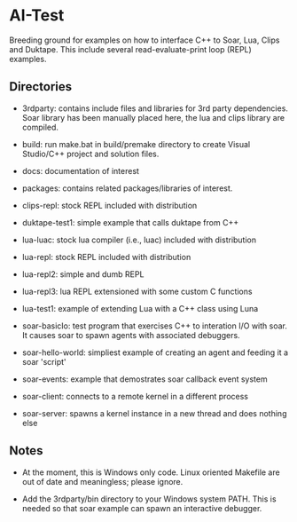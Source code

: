 
AI-Test
=======

Breeding ground for examples on how to interface C++ to Soar, Lua, Clips and Duktape.  This include several read-evaluate-print loop (REPL) examples.

Directories
-----------

* 3rdparty: contains include files and libraries for 3rd party dependencies. Soar library has been manually placed here, the lua and clips library are compiled.

* build: run make.bat in build/premake directory to create Visual Studio/C++ project and solution files.

* docs: documentation of interest

* packages: contains related packages/libraries of interest.

* clips-repl: stock REPL included with distribution

* duktape-test1: simple example that calls duktape from C++

* lua-luac: stock lua compiler (i.e., luac) included with distribution

* lua-repl: stock REPL included with distribution

* lua-repl2: simple and dumb REPL

* lua-repl3: lua REPL extensioned with some custom C functions

* lua-test1: example of extending Lua with a C++ class using Luna

* soar-basicIo: test program that exercises C++ to interation I/O with soar.  It causes soar to spawn agents with associated debuggers.

* soar-hello-world: simpliest example of creating an agent and feeding it a soar 'script'

* soar-events: example that demostrates soar callback event system

* soar-client: connects to a remote kernel in a different process

* soar-server: spawns a kernel instance in a new thread and does nothing else

Notes
------

* At the moment, this is Windows only code.  Linux oriented Makefile are out of date and meaningless; please ignore.

* Add the 3rdparty/bin directory to your Windows system PATH.  This is needed so that soar example can spawn an interactive debugger.


